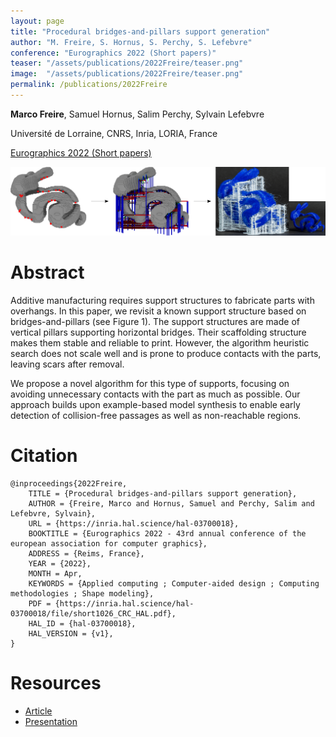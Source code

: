 ```yaml
---
layout: page
title: "Procedural bridges-and-pillars support generation"
author: "M. Freire, S. Hornus, S. Perchy, S. Lefebvre"
conference: "Eurographics 2022 (Short papers)"
teaser: "/assets/publications/2022Freire/teaser.png"
image:  "/assets/publications/2022Freire/teaser.png"
permalink: /publications/2022Freire
---
```


**Marco Freire**, Samuel Hornus, Salim Perchy, Sylvain Lefebvre

Université de Lorraine, CNRS, Inria, LORIA, France

[Eurographics 2022 (Short papers)](https://eg2022.univ-reims.fr/)

![Teaser image](/assets/publications/2022Freire/teaser.png)

# Abstract
Additive manufacturing requires support structures to fabricate parts with overhangs. In this paper, we revisit a known support structure based on bridges-and-pillars (see Figure 1). The support structures are made of vertical pillars supporting horizontal bridges. Their scaffolding structure makes them stable and reliable to print. However, the algorithm heuristic search does not scale well and is prone to produce contacts with the parts, leaving scars after removal.

We propose a novel algorithm for this type of supports, focusing on avoiding unnecessary contacts with the part as much as possible. Our approach builds upon example-based model synthesis to enable early detection of collision-free passages as well as non-reachable regions.

# Citation
	@inproceedings{2022Freire,
		TITLE = {Procedural bridges-and-pillars support generation},
		AUTHOR = {Freire, Marco and Hornus, Samuel and Perchy, Salim and Lefebvre, Sylvain},
		URL = {https://inria.hal.science/hal-03700018},
		BOOKTITLE = {Eurographics 2022 - 43rd annual conference of the european association for computer graphics},
		ADDRESS = {Reims, France},
		YEAR = {2022},
		MONTH = Apr,
		KEYWORDS = {Applied computing ; Computer-aided design ; Computing methodologies ; Shape modeling},
		PDF = {https://inria.hal.science/hal-03700018/file/short1026_CRC_HAL.pdf},
		HAL_ID = {hal-03700018},
		HAL_VERSION = {v1},
	}

# Resources
- [Article](https://inria.hal.science/hal-03700018v1)
- [Presentation](https://youtu.be/qIaaVgvc0-A)
